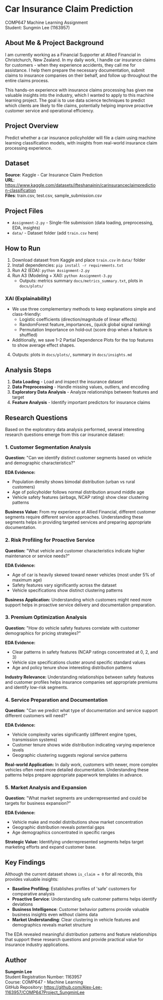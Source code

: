 # Car Insurance Claim Prediction
COMP647 Machine Learning Assignment  
Student: Sungmin Lee (1163957)

## About Me & Project Background
I am currently working as a Financial Supporter at Allied Financial in Christchurch, New Zealand. In my daily work, I handle car insurance claims for customers - when they experience accidents, they call me for assistance. I help them prepare the necessary documentation, submit claims to insurance companies on their behalf, and follow up throughout the entire claims process.

This hands-on experience with insurance claims processing has given me valuable insights into the industry, which I wanted to apply to this machine learning project. The goal is to use data science techniques to predict which clients are likely to file claims, potentially helping improve proactive customer service and operational efficiency.

## Project Overview
Predict whether a car insurance policyholder will file a claim using machine learning classification models, with insights from real-world insurance claim processing experience.

## Dataset
**Source**: Kaggle - Car Insurance Claim Prediction  
**URL**: https://www.kaggle.com/datasets/ifteshanajnin/carinsuranceclaimprediction-classification  
**Files**: train.csv, test.csv, sample_submission.csv

## Project Files
- `Assignment-2.py` - Single-file submission (data loading, preprocessing, EDA, insights)
- `data/` - Dataset folder (add `train.csv` here)

## How to Run
1. Download dataset from Kaggle and place `train.csv` in `data/` folder
2. Install dependencies: `pip install -r requirements.txt`
3. Run A2 (EDA): `python Assignment-2.py`
4. Run A3 (Modeling + XAI): `python Assignment-3.py`
   - Outputs: metrics summary `docs/metrics_summary.txt`, plots in `docs/plots/`

### XAI (Explainability)
- We use three complementary methods to keep explanations simple and class-friendly:
  - Logistic coefficients (direction/magnitude of linear effects)
  - RandomForest feature_importances_ (quick global signal ranking)
  - Permutation Importance on hold‑out (score drop when a feature is shuffled)
- Additionally, we save 1–2 Partial Dependence Plots for the top features to show average effect shapes.
4. Outputs: plots in `docs/plots/`, summary in `docs/insights.md`

## Analysis Steps
1. **Data Loading** - Load and inspect the insurance dataset
2. **Data Preprocessing** - Handle missing values, outliers, and encoding
3. **Exploratory Data Analysis** - Analyze relationships between features and target
4. **Feature Analysis** - Identify important predictors for insurance claims

## Research Questions

Based on the exploratory data analysis performed, several interesting research questions emerge from this car insurance dataset:

### 1. Customer Segmentation Analysis
**Question:** "Can we identify distinct customer segments based on vehicle and demographic characteristics?"

**EDA Evidence:**
- Population density shows bimodal distribution (urban vs rural customers)
- Age of policyholder follows normal distribution around middle age
- Vehicle safety features (airbags, NCAP rating) show clear clustering patterns

**Business Value:** From my experience at Allied Financial, different customer segments require different service approaches. Understanding these segments helps in providing targeted services and preparing appropriate documentation.

### 2. Risk Profiling for Proactive Service
**Question:** "What vehicle and customer characteristics indicate higher maintenance or service needs?"

**EDA Evidence:**
- Age of car is heavily skewed toward newer vehicles (most under 5% of maximum age)
- Safety features vary significantly across the dataset
- Vehicle specifications show distinct clustering patterns

**Business Application:** Understanding which customers might need more support helps in proactive service delivery and documentation preparation.

### 3. Premium Optimization Analysis
**Question:** "How do vehicle safety features correlate with customer demographics for pricing strategies?"

**EDA Evidence:**
- Clear patterns in safety features (NCAP ratings concentrated at 0, 2, and 3)
- Vehicle size specifications cluster around specific standard values
- Age and policy tenure show interesting distribution patterns

**Industry Relevance:** Understanding relationships between safety features and customer profiles helps insurance companies set appropriate premiums and identify low-risk segments.

### 4. Service Preparation and Documentation
**Question:** "Can we predict what type of documentation and service support different customers will need?"

**EDA Evidence:**
- Vehicle complexity varies significantly (different engine types, transmission systems)
- Customer tenure shows wide distribution indicating varying experience levels
- Geographic clustering suggests regional service patterns

**Real-world Application:** In daily work, customers with newer, more complex vehicles often need more detailed documentation. Understanding these patterns helps prepare appropriate paperwork templates in advance.

### 5. Market Analysis and Expansion
**Question:** "What market segments are underrepresented and could be targets for business expansion?"

**EDA Evidence:**
- Vehicle make and model distributions show market concentration
- Geographic distribution reveals potential gaps
- Age demographics concentrated in specific ranges

**Strategic Value:** Identifying underrepresented segments helps target marketing efforts and expand customer base.

## Key Findings

Although the current dataset shows `is_claim = 0` for all records, this provides valuable insights:

- **Baseline Profiling**: Establishes profiles of 'safe' customers for comparative analysis
- **Proactive Service**: Understanding safe customer patterns helps identify deviations
- **Business Intelligence**: Customer behavior patterns provide valuable business insights even without claims data
- **Market Understanding**: Clear clustering in vehicle features and demographics reveals market structure

The EDA revealed meaningful distribution patterns and feature relationships that support these research questions and provide practical value for insurance industry applications.

## Author
**Sungmin Lee**  
Student Registration Number: 1163957  
Course: COMP647 - Machine Learning  
GitHub Repository: https://github.com/Alex-Lee-1163957/COMP647Project_SungminLee
